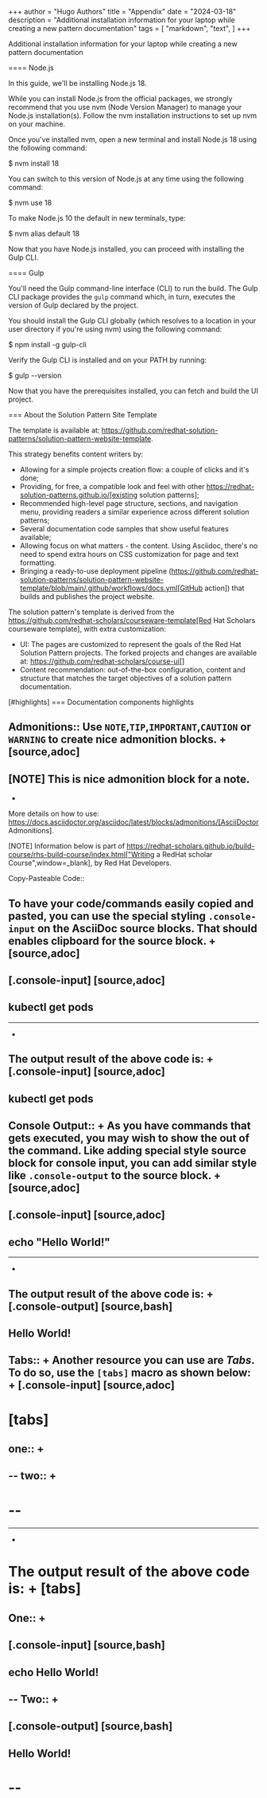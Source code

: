 +++
author = "Hugo Authors"
title = "Appendix"
date = "2024-03-18"
description = "Additional installation information for your laptop while creating a new pattern documentation"
tags = [
    "markdown",
    "text",
]
+++

Additional installation information for your laptop while creating a new pattern documentation


==== Node.js

In this guide, we'll be installing Node.js 18.

While you can install Node.js from the official packages, we strongly recommend that you use nvm (Node Version Manager) to manage your Node.js installation(s).
Follow the nvm installation instructions to set up nvm on your machine.

Once you've installed nvm, open a new terminal and install Node.js 18 using the following command:

 $ nvm install 18

You can switch to this version of Node.js at any time using the following command:

 $ nvm use 18

To make Node.js 10 the default in new terminals, type:

 $ nvm alias default 18

Now that you have Node.js installed, you can proceed with installing the Gulp CLI.

==== Gulp 

You'll need the Gulp command-line interface (CLI) to run the build.
The Gulp CLI package provides the `gulp` command which, in turn, executes the version of Gulp declared by the project.

You should install the Gulp CLI globally (which resolves to a location in your user directory if you're using nvm) using the following command:

 $ npm install -g gulp-cli

Verify the Gulp CLI is installed and on your PATH by running:

 $ gulp --version

Now that you have the prerequisites installed, you can fetch and build the UI project.

=== About the Solution Pattern Site Template

The template is available at: https://github.com/redhat-solution-patterns/solution-pattern-website-template.

This strategy benefits content writers by:

* Allowing for a simple projects creation flow: a couple of clicks and it's done;
* Providing, for free, a compatible look and feel with other https://redhat-solution-patterns.github.io/[existing solution patterns];
* Recommended high-level page structure, sections, and navigation menu, providing readers a similar experience across different solution patterns;
* Several documentation code samples that show useful features available;
* Allowing focus on what matters - the content. Using Asciidoc, there's no need to spend extra hours on CSS customization for page and text formatting.
* Bringing a ready-to-use deployment pipeline (https://github.com/redhat-solution-patterns/solution-pattern-website-template/blob/main/.github/workflows/docs.yml[GitHub action]) that builds and publishes the project website.

The solution pattern's template is derived from the https://github.com/redhat-scholars/courseware-template[Red Hat Scholars courseware template], with extra customization:

* UI: The pages are customized to represent the goals of the Red Hat Solution Pattern projects. The forked projects and changes are available at: https://github.com/redhat-scholars/course-ui[]
* Content recommendation: out-of-the-box configuration, content and structure that matches the target objectives of a solution pattern documentation. 

[#highlights]
=== Documentation components highlights 


Admonitions::
Use `NOTE`,`TIP`,`IMPORTANT`,`CAUTION` or `WARNING` to create nice admonition blocks.
+
[source,adoc]
-----
[NOTE] This is nice admonition block for a note.  
-----
+
More details on how to use: https://docs.asciidoctor.org/asciidoc/latest/blocks/admonitions/[AsciiDoctor Admonitions].


[NOTE]
Information below is part of https://redhat-scholars.github.io/build-course/rhs-build-course/index.html["Writing a RedHat scholar Course",window=_blank], by Red Hat Developers.

Copy-Pasteable Code::

To have your code/commands easily copied and pasted, you can use the special styling `.console-input` on the AsciiDoc source blocks. That should enables clipboard for the source block.
+
[source,adoc]
-----
[.console-input]
[source,adoc]
----
kubectl get pods
----
-----

+
The output result of the above code is:
+
[.console-input]
[source,adoc]
----
kubectl get pods
----

Console Output::
+
As you have commands that gets executed, you may wish to show the out of the command. Like adding special style source block for console input, you can add similar style like `.console-output` to the source block.
+
[source,adoc]
-----
[.console-input]
[source,adoc]
----
echo "Hello World!"
----
-----
+
The output result of the above code is:
+
[.console-output]
[source,bash]
----
Hello World!
----

Tabs::
+
Another resource you can use are *Tabs*. To do so, use the `[tabs]` macro as shown below:
+
[.console-input]
[source,adoc]
----
[tabs]
====
one::
+
--
--
two::
+
--
--
====
----
+
The output result of the above code is:
+
[tabs]
====
One::
+
--
[.console-input]
[source,bash]
----
echo Hello World!
----
--
Two::
+
--
[.console-output]
[source,bash]
----
Hello World!
----
--
====
